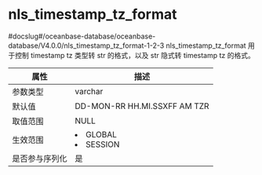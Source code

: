 nls_timestamp_tz_format 
============================================
#docslug#/oceanbase-database/oceanbase-database/V4.0.0/nls_timestamp_tz_format-1-2-3
nls_timestamp_tz_format 用于控制 timestamp tz 类型转 str 的格式，以及 str 隐式转 timestamp tz 的格式。


| **属性**  |                                                   **描述**                                                   |
|---------|------------------------------------------------------------------------------------------------------------|
| 参数类型    | varchar                                                                                                    |
| 默认值     | DD-MON-RR HH.MI.SSXFF AM TZR                                                                               |
| 取值范围    | NULL                                                                                                       |
| 生效范围    | <li> GLOBAL   <li> SESSION    |
| 是否参与序列化 | 是                                                                                                          |


